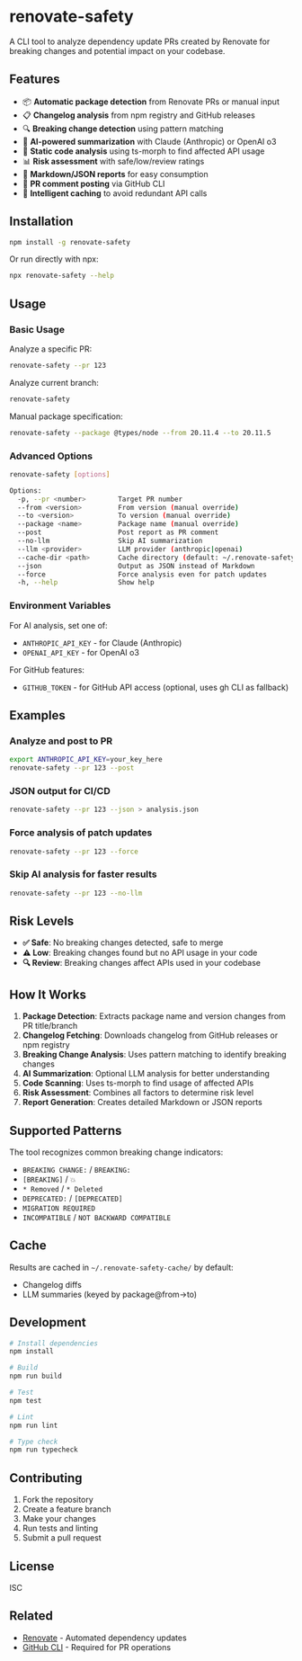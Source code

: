 # renovate-safety

A CLI tool to analyze dependency update PRs created by Renovate for breaking changes and potential impact on your codebase.

## Features

- 📦 **Automatic package detection** from Renovate PRs or manual input
- 📋 **Changelog analysis** from npm registry and GitHub releases
- 🔍 **Breaking change detection** using pattern matching
- 🤖 **AI-powered summarization** with Claude (Anthropic) or OpenAI o3
- 🔎 **Static code analysis** using ts-morph to find affected API usage
- 📊 **Risk assessment** with safe/low/review ratings
- 📝 **Markdown/JSON reports** for easy consumption
- 💬 **PR comment posting** via GitHub CLI
- 💾 **Intelligent caching** to avoid redundant API calls

## Installation

```bash
npm install -g renovate-safety
```

Or run directly with npx:

```bash
npx renovate-safety --help
```

## Usage

### Basic Usage

Analyze a specific PR:
```bash
renovate-safety --pr 123
```

Analyze current branch:
```bash
renovate-safety
```

Manual package specification:
```bash
renovate-safety --package @types/node --from 20.11.4 --to 20.11.5
```

### Advanced Options

```bash
renovate-safety [options]

Options:
  -p, --pr <number>        Target PR number
  --from <version>         From version (manual override)
  --to <version>           To version (manual override)  
  --package <name>         Package name (manual override)
  --post                   Post report as PR comment
  --no-llm                 Skip AI summarization
  --llm <provider>         LLM provider (anthropic|openai)
  --cache-dir <path>       Cache directory (default: ~/.renovate-safety-cache)
  --json                   Output as JSON instead of Markdown
  --force                  Force analysis even for patch updates
  -h, --help               Show help
```

### Environment Variables

For AI analysis, set one of:
- `ANTHROPIC_API_KEY` - for Claude (Anthropic)
- `OPENAI_API_KEY` - for OpenAI o3

For GitHub features:
- `GITHUB_TOKEN` - for GitHub API access (optional, uses gh CLI as fallback)

## Examples

### Analyze and post to PR
```bash
export ANTHROPIC_API_KEY=your_key_here
renovate-safety --pr 123 --post
```

### JSON output for CI/CD
```bash
renovate-safety --pr 123 --json > analysis.json
```

### Force analysis of patch updates
```bash
renovate-safety --pr 123 --force
```

### Skip AI analysis for faster results
```bash
renovate-safety --pr 123 --no-llm
```

## Risk Levels

- **✅ Safe**: No breaking changes detected, safe to merge
- **⚠️ Low**: Breaking changes found but no API usage in your code
- **🔍 Review**: Breaking changes affect APIs used in your codebase

## How It Works

1. **Package Detection**: Extracts package name and version changes from PR title/branch
2. **Changelog Fetching**: Downloads changelog from GitHub releases or npm registry
3. **Breaking Change Analysis**: Uses pattern matching to identify breaking changes
4. **AI Summarization**: Optional LLM analysis for better understanding
5. **Code Scanning**: Uses ts-morph to find usage of affected APIs
6. **Risk Assessment**: Combines all factors to determine risk level
7. **Report Generation**: Creates detailed Markdown or JSON reports

## Supported Patterns

The tool recognizes common breaking change indicators:
- `BREAKING CHANGE:` / `BREAKING:`
- `[BREAKING]` / `💥`
- `* Removed` / `* Deleted`
- `DEPRECATED:` / `[DEPRECATED]`
- `MIGRATION REQUIRED`
- `INCOMPATIBLE` / `NOT BACKWARD COMPATIBLE`

## Cache

Results are cached in `~/.renovate-safety-cache/` by default:
- Changelog diffs
- LLM summaries (keyed by package@from->to)

## Development

```bash
# Install dependencies
npm install

# Build
npm run build

# Test
npm test

# Lint
npm run lint

# Type check
npm run typecheck
```

## Contributing

1. Fork the repository
2. Create a feature branch
3. Make your changes
4. Run tests and linting
5. Submit a pull request

## License

ISC

## Related

- [Renovate](https://docs.renovatebot.com/) - Automated dependency updates
- [GitHub CLI](https://cli.github.com/) - Required for PR operations